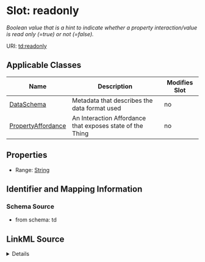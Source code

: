 

# Slot: readonly


_Boolean value that is a hint to indicate whether a property interaction/value is read only (=true) or not (=false)._



URI: [td:readonly](https://www.w3.org/2019/wot/td#readonly)



<!-- no inheritance hierarchy -->





## Applicable Classes

| Name | Description | Modifies Slot |
| --- | --- | --- |
| [DataSchema](DataSchema.md) | Metadata that describes the data format used |  no  |
| [PropertyAffordance](PropertyAffordance.md) | An Interaction Affordance that exposes state of the Thing |  no  |







## Properties

* Range: [String](String.md)





## Identifier and Mapping Information







### Schema Source


* from schema: td




## LinkML Source

<details>
```yaml
name: readonly
description: Boolean value that is a hint to indicate whether a property interaction/value
  is read only (=true) or not (=false).
from_schema: td
rank: 1000
alias: readonly
owner: DataSchema
domain_of:
- DataSchema
range: string

```
</details>
